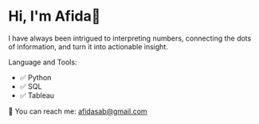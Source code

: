 # Hi, I'm Afida:wave:

I have always been intrigued to interpreting numbers, connecting the dots of information, and turn it into actionable insight. 

Language and Tools:
- :white_check_mark: Python
- :white_check_mark: SQL
- :white_check_mark: Tableau

📧 You can reach me: afidasab@gmail.com
